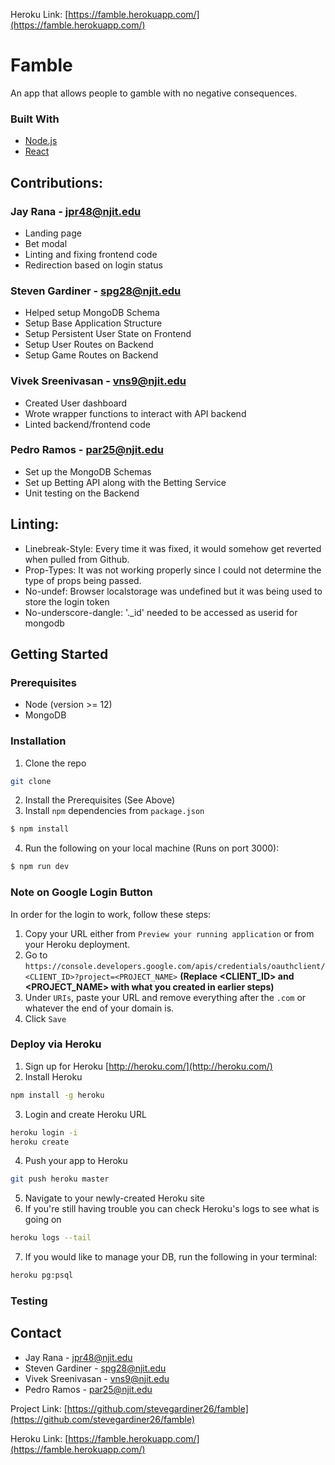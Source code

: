 Heroku Link: [https://famble.herokuapp.com/](https://famble.herokuapp.com/)
# Famble
An app that allows people to gamble with no negative consequences.

### Built With

* [Node.js](https://nodejs.org/en/docs/)
* [React](https://reactjs.org/docs/getting-started.html)

## Contributions:

### Jay Rana - jpr48@njit.edu

- Landing page
- Bet modal 
- Linting and fixing frontend code
- Redirection based on login status

### Steven Gardiner - spg28@njit.edu 

- Helped setup MongoDB Schema
- Setup Base Application Structure
- Setup Persistent User State on Frontend
- Setup User Routes on Backend
- Setup Game Routes on Backend

### Vivek Sreenivasan - vns9@njit.edu
- Created User dashboard 
- Wrote wrapper functions to interact with API backend
- Linted backend/frontend code

### Pedro Ramos - par25@njit.edu
- Set up the MongoDB Schemas
- Set up Betting API along with the Betting Service
- Unit testing on the Backend

## Linting:

- Linebreak-Style: Every time it was fixed, it would somehow get reverted when pulled from Github. 
- Prop-Types: It was not working properly since I could not determine the type of props being passed. 
- No-undef: Browser localstorage was undefined but it was being used to store the login token
- No-underscore-dangle: '._id' needed to be accessed as userid for mongodb

## Getting Started


### Prerequisites
* Node (version >= 12)
* MongoDB

### Installation
1. Clone the repo
```sh
git clone 
```
2. Install the Prerequisites (See Above)
3. Install `npm` dependencies from `package.json`
```sh
$ npm install
```
4. Run the following on your local machine (Runs on port 3000):
```sh
$ npm run dev
```

### Note on Google Login Button
In order for the login to work, follow these steps:  
1. Copy your URL either from `Preview your running application` or from your Heroku deployment. 
2. Go to `https://console.developers.google.com/apis/credentials/oauthclient/<CLIENT_ID>?project=<PROJECT_NAME>` **(Replace <CLIENT_ID> and <PROJECT_NAME> with what you created in earlier steps)**
3. Under `URIs`, paste your URL and remove everything after the `.com` or whatever the end of your domain is.
4. Click `Save`

### Deploy via Heroku
1. Sign up for Heroku [http://heroku.com/](http://heroku.com/)
2. Install Heroku
```sh
npm install -g heroku
```
3. Login and create Heroku URL
```sh
heroku login -i
heroku create
```
4. Push your app to Heroku
```sh
git push heroku master
```
5. Navigate to your newly-created Heroku site
6. If you're still having trouble you can check Heroku's logs to see what is going on
```sh
heroku logs --tail
```
7. If you would like to manage your DB, run the following in your terminal:
```sh
heroku pg:psql
```

### Testing


## Contact

- Jay Rana - jpr48@njit.edu
- Steven Gardiner - spg28@njit.edu 
- Vivek Sreenivasan - vns9@njit.edu
- Pedro Ramos - par25@njit.edu

Project Link: [https://github.com/stevegardiner26/famble](https://github.com/stevegardiner26/famble)

Heroku Link: [https://famble.herokuapp.com/](https://famble.herokuapp.com/)
